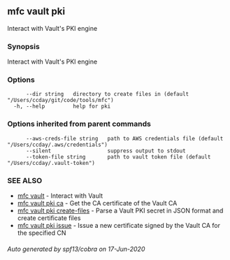 ## mfc vault pki

Interact with Vault's PKI engine

### Synopsis

Interact with Vault's PKI engine

### Options

```
      --dir string   directory to create files in (default "/Users/ccday/git/code/tools/mfc")
  -h, --help         help for pki
```

### Options inherited from parent commands

```
      --aws-creds-file string   path to AWS credentials file (default "/Users/ccday/.aws/credentials")
      --silent                  suppress output to stdout
      --token-file string       path to vault token file (default "/Users/ccday/.vault-token")
```

### SEE ALSO

* [mfc vault](mfc_vault.md)	 - Interact with Vault
* [mfc vault pki ca](mfc_vault_pki_ca.md)	 - Get the CA certificate of the Vault CA
* [mfc vault pki create-files](mfc_vault_pki_create-files.md)	 - Parse a Vault PKI secret in JSON format and create certificate files
* [mfc vault pki issue](mfc_vault_pki_issue.md)	 - Issue a new certificate signed by the Vault CA for the specified CN

###### Auto generated by spf13/cobra on 17-Jun-2020
